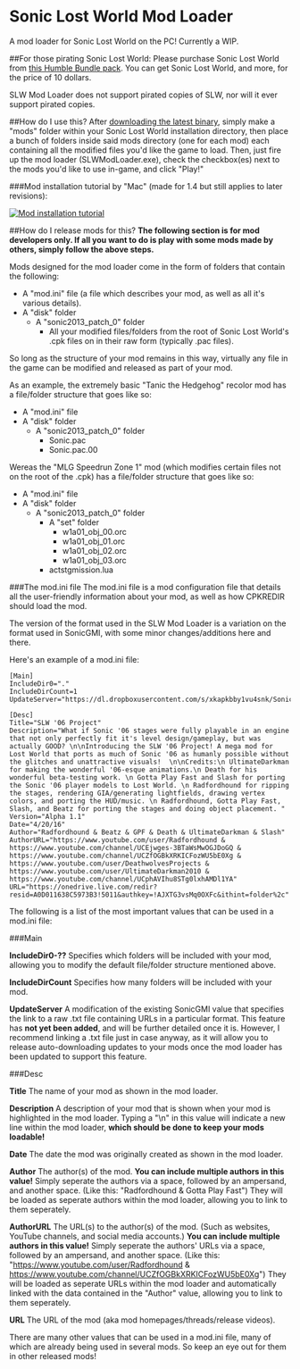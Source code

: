 # Sonic Lost World Mod Loader
A mod loader for Sonic Lost World on the PC! Currently a WIP.

##For those pirating Sonic Lost World:
Please purchase Sonic Lost World from [this Humble Bundle pack](https://www.humblebundle.com/sonic-25th-anniversary-bundle). You can get Sonic Lost World, and more, for the price of 10 dollars.

SLW Mod Loader does not support pirated copies of SLW, nor will it ever support pirated copies.

##How do I use this?
After [downloading the latest binary](https://github.com/Radfordhound/SLW-Mod-Loader/releases/latest), simply make a "mods" folder within your Sonic Lost World installation directory, then place a bunch of folders inside said mods directory (one for each mod) each containing all the modified files you'd like the game to load. Then, just fire up the mod loader (SLWModLoader.exe), check the checkbox(es) next to the mods you'd like to use in-game, and click "Play!"

###Mod installation tutorial by "Mac" (made for 1.4 but still applies to later revisions):

[![Mod installation tutorial](http://img.youtube.com/vi/u-5uCVJ8Ci0/0.jpg)](https://www.youtube.com/watch?v=u-5uCVJ8Ci0 "Mod installation tutorial")

##How do I release mods for this?
**The following section is for mod developers only. If all you want to do is play with some mods made by others, simply follow the above steps.**

Mods designed for the mod loader come in the form of folders that contain the following:

- A "mod.ini" file (a file which describes your mod, as well as all it's various details).
- A "disk" folder
  - A "sonic2013_patch_0" folder
    - All your modified files/folders from the root of Sonic Lost World's .cpk files on in their raw form (typically .pac files).

So long as the structure of your mod remains in this way, virtually any file in the game can be modified and released as part of your mod.

As an example, the extremely basic "Tanic the Hedgehog" recolor mod has a file/folder structure that goes like so:

- A "mod.ini" file
- A "disk" folder
  - A "sonic2013_patch_0" folder
    - Sonic.pac
    - Sonic.pac.00

Wereas the "MLG Speedrun Zone 1" mod (which modifies certain files not on the root of the .cpk) has a file/folder structure that goes like so:

- A "mod.ini" file
- A "disk" folder
  - A "sonic2013_patch_0" folder
    - A "set" folder
      - w1a01_obj_00.orc
      - w1a01_obj_01.orc
      - w1a01_obj_02.orc
      - w1a01_obj_03.orc
    - actstgmission.lua


###The mod.ini file
The mod.ini file is a mod configuration file that details all the user-friendly information about your mod, as well as how CPKREDIR should load the mod.

The version of the format used in the SLW Mod Loader is a variation on the format used in SonicGMI, with some minor changes/additions here and there.

Here's an example of a mod.ini file:
```
[Main]
IncludeDir0="."
IncludeDirCount=1
UpdateServer="https://dl.dropboxusercontent.com/s/xkapkbby1vu4snk/Sonic06UpdateFile.txt"

[Desc]
Title="SLW '06 Project"
Description="What if Sonic '06 stages were fully playable in an engine that not only perfectly fit it's level design/gameplay, but was actually GOOD? \n\nIntroducing the SLW '06 Project! A mega mod for Lost World that ports as much of Sonic '06 as humanly possible without the glitches and unattractive visuals!  \n\nCredits:\n UltimateDarkman for making the wonderful '06-esque animations.\n Death for his wonderful beta-testing work. \n Gotta Play Fast and Slash for porting the Sonic '06 player models to Lost World. \n Radfordhound for ripping the stages, rendering GIA/generating lightfields, drawing vertex colors, and porting the HUD/music. \n Radfordhound, Gotta Play Fast, Slash, and Beatz for porting the stages and doing object placement. "
Version="Alpha 1.1"
Date="4/20/16"
Author="Radfordhound & Beatz & GPF & Death & UltimateDarkman & Slash"
AuthorURL="https://www.youtube.com/user/Radfordhound & https://www.youtube.com/channel/UCEjwges-3BTaWsMwOGJDoGQ & https://www.youtube.com/channel/UCZfOGBkXRKICFozWU5bE0Xg & https://www.youtube.com/user/DeathwolvesProjects & https://www.youtube.com/user/UltimateDarkman2010 & https://www.youtube.com/channel/UCphAVIhu8STg0lxhAMDl1YA"
URL="https://onedrive.live.com/redir?resid=A0D011638C5973B3!5011&authkey=!AJXTG3vsMq0OXFc&ithint=folder%2c"
```

The following is a list of the most important values that can be used in a mod.ini file:

###Main

**IncludeDir0-??** Specifies which folders will be included with your mod, allowing you to modify the default file/folder structure mentioned above.

**IncludeDirCount** Specifies how many folders will be included with your mod.

**UpdateServer** A modification of the existing SonicGMI value that specifies the link to a raw .txt file containing URLs in a particular format. This feature has **not yet been added**, and will be further detailed once it is. However, I recommend linking a .txt file just in case anyway, as it will allow you to release auto-downloading updates to your mods once the mod loader has been updated to support this feature.

###Desc

**Title** The name of your mod as shown in the mod loader.

**Description** A description of your mod that is shown when your mod is highlighted in the mod loader.
Typing a "\n" in this value will indicate a new line within the mod loader, **which should be done to keep your mods loadable!**

**Date** The date the mod was originally created as shown in the mod loader.

**Author** The author(s) of the mod. **You can include multiple authors in this value!** Simply seperate the authors via a space, followed by an ampersand, and another space. (Like this: "Radfordhound & Gotta Play Fast") They will be loaded as seperate authors within the mod loader, allowing you to link to them seperately.

**AuthorURL** The URL(s) to the author(s) of the mod. (Such as websites, YouTube channels, and social media accounts.) **You can include multiple authors in this value!** Simply seperate the authors' URLs via a space, followed by an ampersand, and another space. (Like this: "https://www.youtube.com/user/Radfordhound & https://www.youtube.com/channel/UCZfOGBkXRKICFozWU5bE0Xg") They will be loaded as seperate URLs within the mod loader and automatically linked with the data contained in the "Author" value, allowing you to link to them seperately.

**URL** The URL of the mod (aka mod homepages/threads/release videos).


There are many other values that can be used in a mod.ini file, many of which are already being used in several mods. So keep an eye out for them in other released mods!
